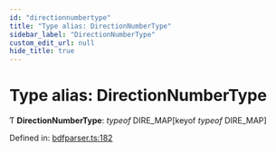 ```yaml
---
id: "directionnumbertype"
title: "Type alias: DirectionNumberType"
sidebar_label: "DirectionNumberType"
custom_edit_url: null
hide_title: true
---
```


# Type alias: DirectionNumberType

Ƭ **DirectionNumberType**: *typeof* DIRE\_MAP[keyof *typeof* DIRE\_MAP]

Defined in: [bdfparser.ts:182](https://github.com/tomchen/bdfparser-js/blob/dfd4e71/src/bdfparser.ts#L182)
